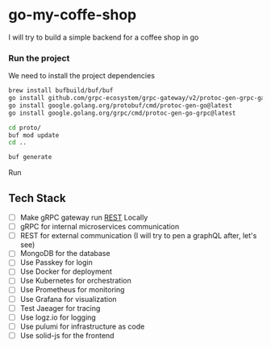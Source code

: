 # go-my-coffe-shop

I will try to build a simple backend for a coffee shop in go

### Run the project

We need to install the project dependencies

```bash
brew install bufbuild/buf/buf
go install github.com/grpc-ecosystem/grpc-gateway/v2/protoc-gen-grpc-gateway@latest
go install google.golang.org/protobuf/cmd/protoc-gen-go@latest
go install google.golang.org/grpc/cmd/protoc-gen-go-grpc@latest

cd proto/
buf mod update
cd ..

buf generate
```

Run

## Tech Stack

- [ ] Make gRPC gateway run [REST](https://github.com/grpc-ecosystem/grpc-gateway) Locally
- [ ] gRPC for internal microservices communication
- [ ] REST for external communication (I will try to pen a graphQL after, let's see)
- [ ] MongoDB for the database
- [ ] Use Passkey for login
- [ ] Use Docker for deployment
- [ ] Use Kubernetes for orchestration
- [ ] Use Prometheus for monitoring
- [ ] Use Grafana for visualization
- [ ] Test Jaeager for tracing
- [ ] Use logz.io for logging
- [ ] Use pulumi for infrastructure as code
- [ ] Use solid-js for the frontend
